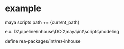 # example

maya scripts path += {current_path}

e.x.
D:\pipeline\inhouse\DCC\maya\int\scripts\modeling

define rea-packages/int/rez-inhouse